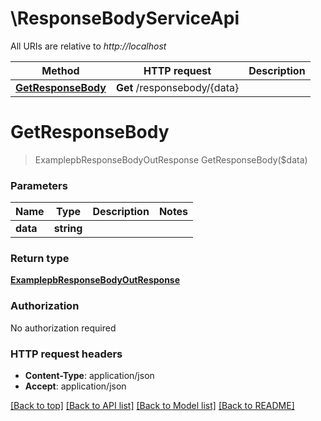 # \ResponseBodyServiceApi

All URIs are relative to *http://localhost*

Method | HTTP request | Description
------------- | ------------- | -------------
[**GetResponseBody**](ResponseBodyServiceApi.md#GetResponseBody) | **Get** /responsebody/{data} | 


# **GetResponseBody**
> ExamplepbResponseBodyOutResponse GetResponseBody($data)




### Parameters

Name | Type | Description  | Notes
------------- | ------------- | ------------- | -------------
 **data** | **string**|  | 

### Return type

[**ExamplepbResponseBodyOutResponse**](examplepbResponseBodyOutResponse.md)

### Authorization

No authorization required

### HTTP request headers

 - **Content-Type**: application/json
 - **Accept**: application/json

[[Back to top]](#) [[Back to API list]](../README.md#documentation-for-api-endpoints) [[Back to Model list]](../README.md#documentation-for-models) [[Back to README]](../README.md)

